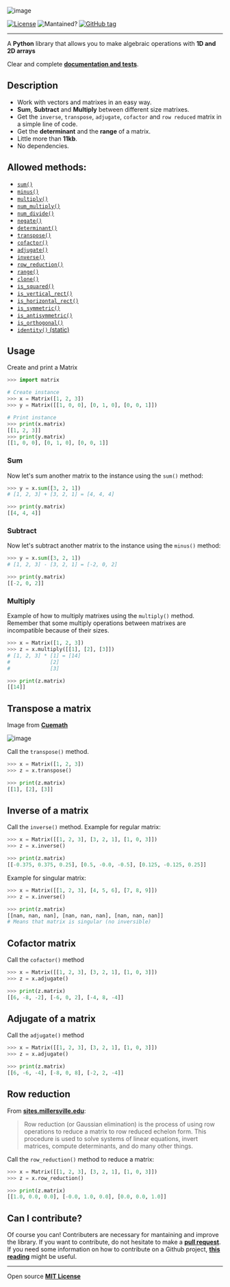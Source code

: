![image](https://user-images.githubusercontent.com/37636391/132958621-c1457922-73f5-4cba-9548-e7b1e28a4ac9.png)
<!---![Stars](https://img.shields.io/github/stars/AlexSp3/matrix.py)-->
<!---![Downloads](https://img.shields.io/github/downloads/AlexSp3/matrix.py/total.svg)-->
[![License](https://img.shields.io/github/license/AlexSp3/matrix.py.svg)](LICENSE)
![Mantained?](https://img.shields.io/badge/Maintained%3F-yes-green.svg)
[![GitHub tag](https://img.shields.io/github/tag/AlexSp3/matrix.py.svg)](https://github.com/AlexSp3/matrix.py/releases)

---
A **Python** library that allows you to make algebraic operations with **1D and 2D arrays**

Clear and complete [**documentation and tests**](https://github.com/AlexSp3/matrix.py/wiki).

## Description
* Work with vectors and matrixes in an easy way.
* **Sum**, **Subtract** and **Multiply** between different size matrixes.
* Get the `inverse`, `transpose`, `adjugate`, `cofactor` and `row reduced` matrix in a simple line of code.
* Get the **determinant** and the **range** of a matrix.
* Little more than **11kb**.
* No dependencies.

## Allowed methods:
* [`sum()`](https://github.com/AlexSp3/Matrix.py/wiki/#sum)
* [`minus()`](https://github.com/AlexSp3/Matrix.py/wiki/#minus)
* [`multiply()`](https://github.com/AlexSp3/Matrix.py/wiki/#multiply)
* [`num_multiply()`](https://github.com/AlexSp3/Matrix.py/wiki/#num_multiply)
* [`num_divide()`](https://github.com/AlexSp3/Matrix.py/wiki/#num_divide)
* [`negate()`](https://github.com/AlexSp3/Matrix.py/wiki/#negate)
* [`determinant()`](https://github.com/AlexSp3/Matrix.py/wiki/#determinant)
* [`transpose()`](https://github.com/AlexSp3/Matrix.py/wiki/#transpose)
* [`cofactor()`](https://github.com/AlexSp3/Matrix.py/wiki/#cofactor)
* [`adjugate()`](https://github.com/AlexSp3/Matrix.py/wiki/#adjugate)
* [`inverse()`](https://github.com/AlexSp3/Matrix.py/wiki/#inverse)
* [`row_reduction()`](https://github.com/AlexSp3/Matrix.py/wiki/#row_reduction)
* [`range()`](https://github.com/AlexSp3/Matrix.py/wiki/#range)
* [`clone()`](https://github.com/AlexSp3/Matrix.py/wiki/#clone)
* [`is_squared()`](https://github.com/AlexSp3/Matrix.py/wiki/#is_squared)
* [`is_vertical_rect()`](https://github.com/AlexSp3/Matrix.py/wiki/#is_vertical_rect)
* [`is_horizontal_rect()`](https://github.com/AlexSp3/Matrix.py/wiki/#is_horizontal_rect)
* [`is_symmetric()`](https://github.com/AlexSp3/Matrix.py/wiki/#is_symmetric)
* [`is_antisymmetric()`](https://github.com/AlexSp3/Matrix.py/wiki/#is_antisymmetric)
* [`is_orthogonal()`](https://github.com/AlexSp3/Matrix.py/wiki/#is_orthogonal)
* [`identity()` (static)](https://github.com/AlexSp3/Matrix.py/wiki/#identity-static)

## Usage
Create and print a Matrix
```python
>>> import matrix

# Create instance
>>> x = Matrix([1, 2, 3])
>>> y = Matrix([[1, 0, 0], [0, 1, 0], [0, 0, 1]])

# Print instance
>>> print(x.matrix)
[[1, 2, 3]]
>>> print(y.matrix)
[[1, 0, 0], [0, 1, 0], [0, 0, 1]]
```
### Sum
Now let's sum another matrix to the instance using the `sum()` method:
```python
>>> y = x.sum([3, 2, 1])
# [1, 2, 3] + [3, 2, 1] = [4, 4, 4]

>>> print(y.matrix)
[[4, 4, 4]]
```
### Subtract
Now let's subtract another matrix to the instance using the `minus()` method:
```python
>>> y = x.sum([3, 2, 1])
# [1, 2, 3] - [3, 2, 1] = [-2, 0, 2]

>>> print(y.matrix)
[[-2, 0, 2]]
```
### Multiply
Example of how to multiply matrixes using the `multiply()` method. Remember that some multiply operations between matrixes are incompatible because of their sizes.
```python
>>> x = Matrix([1, 2, 3])
>>> z = x.multiply([[1], [2], [3]])
# [1, 2, 3] * [1] = [14]
#             [2]
#             [3]

>>> print(z.matrix)
[[14]]
```
## Transpose a matrix
Image from [**Cuemath**](https://www.cuemath.com/algebra/transpose-of-a-matrix/)

![image](https://user-images.githubusercontent.com/37636391/132967503-aa26f6c5-1a4b-4580-a374-b69126852214.png)

Call the `transpose()` method.
```python
>>> x = Matrix([1, 2, 3])
>>> z = x.transpose()

>>> print(z.matrix)
[[1], [2], [3]]
```
## Inverse of a matrix
Call the `inverse()` method. Example for regular matrix:
```python
>>> x = Matrix([[1, 2, 3], [3, 2, 1], [1, 0, 3]])
>>> z = x.inverse()

>>> print(z.matrix)
[[-0.375, 0.375, 0.25], [0.5, -0.0, -0.5], [0.125, -0.125, 0.25]]
```
Example for singular matrix:
```python
>>> x = Matrix([[1, 2, 3], [4, 5, 6], [7, 8, 9]])
>>> z = x.inverse()

>>> print(z.matrix)
[[nan, nan, nan], [nan, nan, nan], [nan, nan, nan]]
# Means that matrix is singular (no inversible)
```
## Cofactor matrix
Call the `cofactor()` method
```python
>>> x = Matrix([[1, 2, 3], [3, 2, 1], [1, 0, 3]])
>>> z = x.adjugate()

>>> print(z.matrix)
[[6, -8, -2], [-6, 0, 2], [-4, 8, -4]]
```
## Adjugate of a matrix
Call the `adjugate()` method
```python
>>> x = Matrix([[1, 2, 3], [3, 2, 1], [1, 0, 3]])
>>> z = x.adjugate()

>>> print(z.matrix)
[[6, -6, -4], [-8, 0, 8], [-2, 2, -4]]
```
## Row reduction
From [**sites.millersville.edu**](https://sites.millersville.edu/bikenaga/linear-algebra/row-reduction/row-reduction.html):
> Row reduction (or Gaussian elimination) is the process of using row operations to reduce a matrix to row reduced echelon form. This procedure is used to solve systems of linear equations, invert matrices, compute determinants, and do many other things.

Call the `row_reduction()` method to reduce a matrix:
```python
>>> x = Matrix([[1, 2, 3], [3, 2, 1], [1, 0, 3]])
>>> z = x.row_reduction()

>>> print(z.matrix)
[[1.0, 0.0, 0.0], [-0.0, 1.0, 0.0], [0.0, 0.0, 1.0]]
```

## Can I contribute?
Of course you can! Contributers are necessary for mantaining and improve the library. If you want to contribute, do not hesitate to make a [**pull request**](https://github.com/AlexSp3/matrix.py/pulls). If you need some information on how to contribute on a Github project, [**this reading**](https://gist.github.com/MarcDiethelm/7303312)  might be useful.

<!---## Website
### [https://alexsp3.github.io/matrix.py](https://alexsp3.github.io/matrix.py)--->

---
Open source [**MIT License**](LICENSE)
